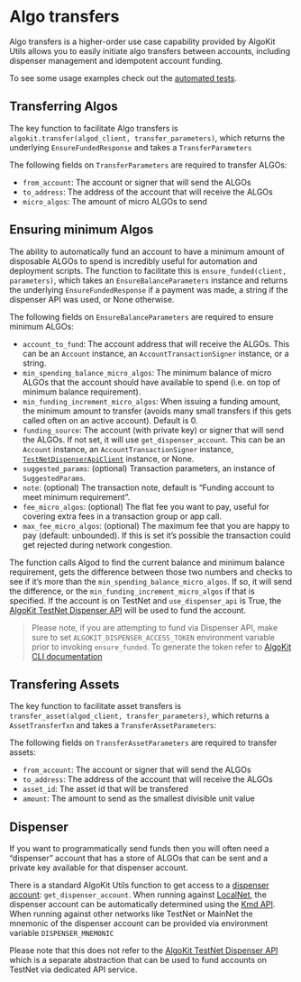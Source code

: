# Algo transfers

Algo transfers is a higher-order use case capability provided by AlgoKit Utils allows you to easily initiate algo transfers between accounts, including dispenser management and
idempotent account funding.

To see some usage examples check out the [automated tests](https://github.com/algorandfoundation/algokit-utils-py/blob/main/tests/test_transfer.py).

## Transferring Algos

The key function to facilitate Algo transfers is `algokit.transfer(algod_client, transfer_parameters)`, which returns the underlying `EnsureFundedResponse` and takes a `TransferParameters`

The following fields on `TransferParameters` are required to transfer ALGOs:

- `from_account`: The account or signer that will send the ALGOs
- `to_address`: The address of the account that will receive the ALGOs
- `micro_algos`: The amount of micro ALGOs to send

## Ensuring minimum Algos

The ability to automatically fund an account to have a minimum amount of disposable ALGOs to spend is incredibly useful for automation and deployment scripts.
The function to facilitate this is `ensure_funded(client, parameters)`, which takes an `EnsureBalanceParameters` instance and returns the underlying `EnsureFundedResponse` if a payment was made, a string if the dispenser API was used, or None otherwise.

The following fields on `EnsureBalanceParameters` are required to ensure minimum ALGOs:

- `account_to_fund`: The account address that will receive the ALGOs. This can be an `Account` instance, an `AccountTransactionSigner` instance, or a string.
- `min_spending_balance_micro_algos`: The minimum balance of micro ALGOs that the account should have available to spend (i.e. on top of minimum balance requirement).
- `min_funding_increment_micro_algos`: When issuing a funding amount, the minimum amount to transfer (avoids many small transfers if this gets called often on an active account). Default is 0.
- `funding_source`: The account (with private key) or signer that will send the ALGOs. If not set, it will use `get_dispenser_account`. This can be an `Account` instance, an `AccountTransactionSigner` instance, [`TestNetDispenserApiClient`](https://github.com/algorandfoundation/algokit-utils-py/blob/main/docs/source/capabilities/dispenser-client.md) instance, or None.
- `suggested_params`: (optional) Transaction parameters, an instance of `SuggestedParams`.
- `note`: (optional) The transaction note, default is “Funding account to meet minimum requirement”.
- `fee_micro_algos`: (optional) The flat fee you want to pay, useful for covering extra fees in a transaction group or app call.
- `max_fee_micro_algos`: (optional) The maximum fee that you are happy to pay (default: unbounded). If this is set it’s possible the transaction could get rejected during network congestion.

The function calls Algod to find the current balance and minimum balance requirement, gets the difference between those two numbers and checks to see if it’s more than the `min_spending_balance_micro_algos`. If so, it will send the difference, or the `min_funding_increment_micro_algos` if that is specified. If the account is on TestNet and `use_dispenser_api` is True, the [AlgoKit TestNet Dispenser API](https://github.com/algorandfoundation/algokit-cli/blob/main/docs/features/dispenser.md) will be used to fund the account.

> Please note, if you are attempting to fund via Dispenser API, make sure to set `ALGOKIT_DISPENSER_ACCESS_TOKEN` environment variable prior to invoking `ensure_funded`. To generate the token refer to [AlgoKit CLI documentation](https://github.com/algorandfoundation/algokit-cli/blob/main/docs/features/dispenser.md#login)

## Transfering Assets

The key function to facilitate asset transfers is `transfer_asset(algod_client, transfer_parameters)`, which returns a `AssetTransferTxn` and takes a `TransferAssetParameters`:

The following fields on `TransferAssetParameters` are required to transfer assets:

- `from_account`: The account or signer that will send the ALGOs
- `to_address`: The address of the account that will receive the ALGOs
- `asset_id`: The asset id that will be transfered
- `amount`: The amount to send as the smallest divisible unit value

## Dispenser

If you want to programmatically send funds then you will often need a “dispenser” account that has a store of ALGOs that can be sent and a private key available for that dispenser account.

There is a standard AlgoKit Utils function to get access to a [dispenser account](account.md#id1): `get_dispenser_account`. When running against
[LocalNet](https://github.com/algorandfoundation/algokit-cli/blob/main/docs/features/localnet.md), the dispenser account can be automatically determined using the
[Kmd API](https://developer.algorand.org/docs/rest-apis/kmd). When running against other networks like TestNet or MainNet the mnemonic of the dispenser account can be provided via environment
variable `DISPENSER_MNEMONIC`

Please note that this does not refer to the [AlgoKit TestNet Dispenser API](dispenser-client.md) which is a separate abstraction that can be used to fund accounts on TestNet via dedicated API service.
